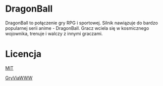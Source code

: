 # DragonBall
DragonBall to połączenie gry RPG i sportowej. Silnik nawiązuje do bardzo popularnej serii anime - DragonBall. Gracz wciela się w kosmicznego wojownika, trenuje i walczy z innymi graczami.

# Licencja
[MIT](../master/LICENSE)

[GryViaWWW](http://gryviawww.pl)
